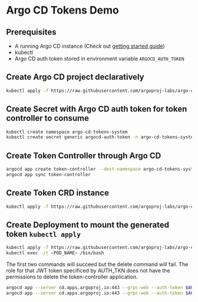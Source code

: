 # Argo CD Tokens Demo

## Prerequisites 
- A running Argo CD instance (Check out [getting started guide](https://argoproj.github.io/argo-cd/getting_started/))
- kubectl 
- Argo CD auth token stored in environment variable `ARGOCD_AUTH_TOKEN`

## Create Argo CD project declaratively

```bash
kubectl apply -f https://raw.githubusercontent.com/argoproj-labs/argo-cd-tokens/master/demo/project.yaml
```

## Create Secret with Argo CD auth token for token controller to consume 

```bash
kubectl create namespace argo-cd-tokens-system
kubectl create secret generic argocd-auth-token -n argo-cd-tokens-system --from-literal=authTkn=$ARGOCD_AUTH_TOKEN
```

## Create Token Controller through Argo CD

```bash
argocd app create token-controller --dest-namespace argo-cd-tokens-system --dest-server https://kubernetes.default.svc --repo https://github.com/argoproj-labs/argo-cd-tokens --path config/default --project token-controller
argocd app sync token-controller
```

## Create Token CRD instance

```bash
kubectl apply -f https://raw.githubusercontent.com/argoproj-labs/argo-cd-tokens/master/demo/token.yaml
```

## Create Deployment to mount the generated token `kubectl apply`

```bash
kubectl apply -f https://raw.githubusercontent.com/argoproj-labs/argo-cd-tokens/master/demo/deployment_with_secret.yaml
kubectl exec -it <POD_NAME> /bin/bash
```

The first two commands will succeed but the delete command will fail. The role for that JWT token specificed by AUTH_TKN does not have the permissions to delete the token-controller application.
```bash
argocd app --server cd.apps.argoproj.io:443 --grpc-web --auth-token $AUTH_TKN get token-controller
argocd app --server cd.apps.argoproj.io:443 --grpc-web --auth-token $AUTH_TKN delete token-controller
```
